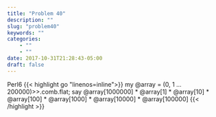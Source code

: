 ```yaml
---
title: "Problem 40"
description: ""
slug: "problem40"
keywords: ""
categories: 
    - ""
    - ""
date: 2017-10-31T21:28:43-05:00
draft: false
---
```

Perl6
{{< highlight go  "linenos=inline">}}
my @array = (0, 1 ... 200000)>>.comb.flat;
say @array[1000000] * @array[1] * @array[10] * @array[100] * @array[1000] * @array[10000] * @array[100000]
{{< /highlight >}}
